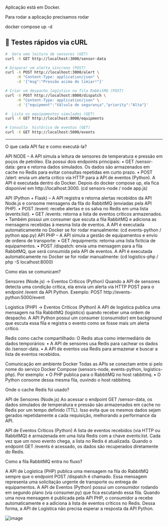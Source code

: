Aplicação está em Docker.

Para rodar a aplicação precisamos rodar

docker compose up -d

## 📡 Testes rápidos via **cURL**

```bash
#  Gera uma leitura de sensores (GET)
curl -X GET http://localhost:3000/sensor-data

# Disparar um alerta síncrono (POST)
curl -X POST http://localhost:3000/alert \
     -H "Content-Type: application/json" \
     -d '{"msg":"Pressão acima do limiar!"}'

# Criar um despacho logístico na fila RabbitMQ (POST)
curl -X POST http://localhost:8000/dispatch \
     -H "Content-Type: application/json" \
     -d '{"equipment":"Válvula de segurança","priority":"Alta"}'

#  Lista os equipamentos simulados (GET)
curl -X GET http://localhost:8000/equipments

# Consulta  histórico de eventos (GET)
curl -X GET http://localhost:5000/events
```

-------------------------


O que cada API faz e como executá-la?


API NODE – A API simula a leitura de sensores de temperatura e pressão em poços de petróleo. Ela possui dois endpoints principais:
•	GET /sensor-data: gera e retorna dados simulados. Os dados são armazenados em cache no Redis para evitar consultas repetidas em curto prazo.
•	POST /alert: envia um alerta crítico via HTTP para a API de eventos (Python).
A API é executada dentro do Docker. Depois do docker compose up, ela fica disponível em http://localhost:3000. (cd sensors-node / node app.js)

 API (Python + Flask) – A API registra e retorna alertas recebidos da API Node.js e consome mensagens da fila do RabbitMQ (enviadas pela API PHP).
•	POST /event: recebe alertas e os salva no Redis em uma lista (events:list).
•	GET /events: retorna a lista de eventos críticos armazenados.
•	Também possui um consumer que escuta a fila RabbitMQ e adiciona as mensagens recebidas à mesma lista de eventos.
A API é executada automaticamente no Docker se for rodar manualmente:
(cd events-python / python app.py)
API PHP – A API simula a gestão de equipamentos e envio de ordens de transporte:
•	GET /equipments: retorna uma lista fictícia de equipamentos.
•	POST /dispatch: envia uma mensagem para a fila RabbitMQ, que será consumida pela API de eventos.
A API é executada automaticamente no Docker se for rodar manualmente:
(cd logistics-php / php -S localhost:8000)


Como elas se comunicam?

Sensores (Node.js) → Eventos Críticos (Python)
Quando a API de sensores detecta uma condição crítica, ela envia um alerta via HTTP POST para o endpoint /event da API Python.
Exemplo: POST http://events-python:5000/event

Logística (PHP) → Eventos Críticos (Python)
A API de logística publica uma mensagem na fila RabbitMQ (logistics) quando receber uma ordem de despacho.
A API Python possui um consumer (consumidor) em background que escuta essa fila e registra o evento como se fosse mais um alerta crítico.

Redis como cache compartilhado:
O Redis atua como intermediário de dados temporários:
•	A API de sensores usa Redis para cachear os dados do /sensor-data.
•	A API de eventos usa Redis para armazenar e buscar a lista de eventos recebidos.

Comunicação em ambiente Docker
Todas as APIs se conectam entre si pelo nome do serviço Docker Compose (sensors-node, events-python, logistics-php). Por exemplo:
•	O PHP publica para o RabbitMQ no host rabbitmq.
•	O Python consome dessa mesma fila, ouvindo o host rabbitmq.

Onde o cache Redis foi usado?

API de Sensores (Node.js)
Ao acessar o endpoint GET /sensor-data, os dados simulados de temperatura e pressão são armazenados em cache no Redis por um tempo definido (TTL).
Isso evita que os mesmos dados sejam gerados repetidamente a cada requisição, melhorando a performance da API.

API de Eventos Críticos (Python)
A lista de eventos recebidos (via HTTP ou RabbitMQ) é armazenada em uma lista Redis com a chave events:list.
Cada vez que um novo evento chega, a lista no Redis é atualizada.
Quando o endpoint GET /events é acessado, os dados são recuperados diretamente do Redis.


Como a fila RabbitMQ entra no fluxo?

A API de Logística (PHP) publica uma mensagem na fila do RabbitMQ sempre que o endpoint POST /dispatch é chamado. Essa mensagem representa uma solicitação urgente de transporte ou entrega de equipamentos.
A API de Eventos (Python) possui um consumidor rodando em segundo plano (via consumer.py) que fica escutando essa fila.
Quando uma nova mensagem é publicada pela API PHP, o consumidor a recebe automaticamente e a adiciona à lista de eventos críticos no Redis.
Dessa forma, a API de Logística não precisa esperar a resposta da API Python.


![image](https://github.com/user-attachments/assets/9cf9d372-be9a-4aeb-9475-a42d68f486b5)

 

